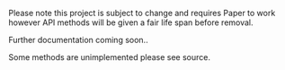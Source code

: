Please note this project is subject to change and requires Paper to work however API methods will be given a fair life span before removal.

Further documentation coming soon..

Some methods are unimplemented please see source.
